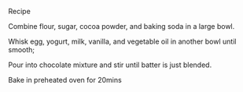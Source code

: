 Recipe

Combine flour, sugar, cocoa powder, and baking soda in a large bowl.

 Whisk egg, yogurt, milk, vanilla, and vegetable oil in another bowl until smooth;

Pour into chocolate mixture and stir until batter is just blended.

Bake in preheated oven for 20mins